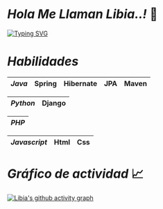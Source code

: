 <!DOCTYPE html>
<html>

<head>
    <h1> <h1>
   
 </head>
<body>
    
 # _Hola Me Llaman Libia..!_  👋
    
    
 
 [![Typing SVG](https://letrasmaquinas.herokuapp.com?font=roboto&color=8F2ACD&lines=Estudiante+de+Back+End)](https://git.io/typing-svg)

 # _Habilidades_   
    
| _Java_ |  Spring | Hibernate  |  JPA    |         Maven |     
| ------------- | ------------- |  ------------- |  ------------- |  ------------- |            
              
    
|   _Python_   | Django |
| ---------------- | ---------------- | 


| _PHP_  |
|---------------------|    
    
| _Javascript_ |  Html | Css |
| -----------------|  -----------------|  -----------------|

<!--| Java | Web | Python | PHP |
| ------------- | ------------- | ------------- | ------------- |
| Spring  | Javascript  | Django |
| Hibernate  | Html  |    
| JPA       | Css  |-->
    

 
# _Gráfico de actividad_ 📈   
    
[![Libia's github activity graph]( https://graficoactividad.herokuapp.com/graph?username=margaritasing&theme=dracula)](https://github.com/margaritasing/github-readme-activity-graph)
    



</body>

</html>





